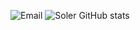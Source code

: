 ![Email](https://img.shields.io/badge/Microsoft_Outlook-0078D4?style=for-the-badge&logo=microsoft-outlook&logoColor=white)
![Soler GitHub stats](https://github-readme-stats.vercel.app/api?username=leonardosoler&theme=dracula)
